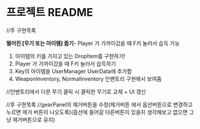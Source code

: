 # 프로젝트 README



//주 구현목록

**떨어진 [무기 또는 아이템] 줍기**- Player 가 가까이갔을 때 F키 눌러서 습득 가능

1. 아이템의 키를 가지고 있는 DropItem를 구현하기! 
2. Player 가 가까이갔을 때 F키 눌러서 습득하기
3. Key의 아이템을 UserManager UserData에 추가함
4. WeaponInventory, NormalInventory 인벤토리 구현해서 보여줌



//인벤토리에서 다른 무기 클릭 시 클릭한 무기로 교체 + UI 갱신

//후 구현목록
//gearPanel의 제거버튼을 수정(제거버튼 에서 옵션버튼으로 변경하고 누르면 제거 버튼이 나오도록)(옵션에 들어갈 다른버튼이 있을지 생각해보고 없으면 그냥 제거버튼으로 유지)